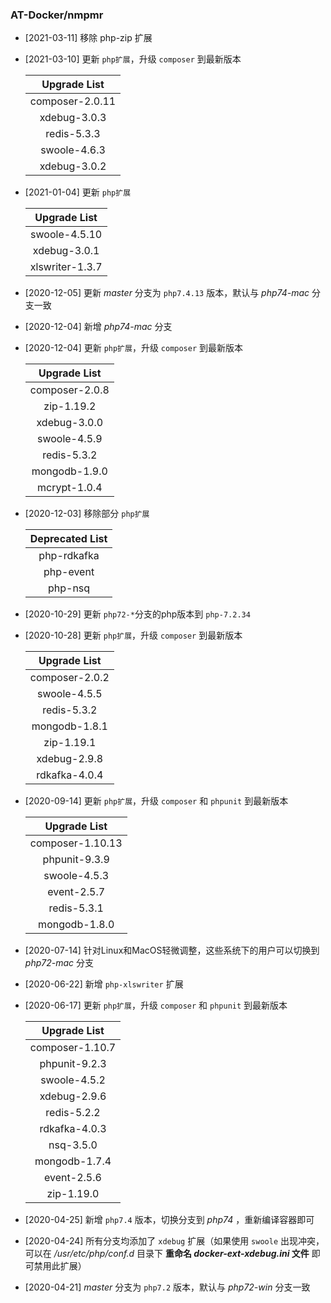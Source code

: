 ### AT-Docker/nmpmr

- [2021-03-11] 移除 php-zip 扩展

- [2021-03-10] 更新 `php扩展`，升级 `composer` 到最新版本

   |  Upgrade List   |
   | :-------------: |
   | composer-2.0.11 |
   |  xdebug-3.0.3   |
   |   redis-5.3.3   |
   |  swoole-4.6.3   |
   |  xdebug-3.0.2   |

- [2021-01-04] 更新 `php扩展`

   |  Upgrade List   |
   | :-------------: |
   |  swoole-4.5.10  |
   |  xdebug-3.0.1   |
   | xlswriter-1.3.7 |
   
- [2020-12-05] 更新 *master* 分支为 `php7.4.13` 版本，默认与 *php74-mac* 分支一致

- [2020-12-04] 新增 *php74-mac* 分支

- [2020-12-04] 更新 `php扩展`，升级 `composer` 到最新版本

   |  Upgrade List  |
   | :------------: |
   | composer-2.0.8 |
   |   zip-1.19.2   |
   |  xdebug-3.0.0  |
   |  swoole-4.5.9  |
   |  redis-5.3.2   |
   | mongodb-1.9.0  |
   |  mcrypt-1.0.4  |

- [2020-12-03] 移除部分 `php扩展`

   | Deprecated List |
   | :-------------: |
   |   php-rdkafka   |
   |    php-event    |
   |     php-nsq     |

- [2020-10-29] 更新 `php72-*`分支的php版本到 `php-7.2.34`

- [2020-10-28] 更新 `php扩展`，升级 `composer` 到最新版本

   |  Upgrade List  |
   | :------------: |
   | composer-2.0.2 |
   |  swoole-4.5.5  |
   |  redis-5.3.2   |
   | mongodb-1.8.1  |
   |   zip-1.19.1   |
   |  xdebug-2.9.8  |
   | rdkafka-4.0.4  |

- [2020-09-14] 更新 `php扩展`，升级 `composer` 和 `phpunit` 到最新版本

   |   Upgrade List   |
   | :--------------: |
   | composer-1.10.13 |
   |  phpunit-9.3.9   |
   |   swoole-4.5.3   |
   |   event-2.5.7    |
   |   redis-5.3.1    |
   |  mongodb-1.8.0   |

- [2020-07-14] 针对Linux和MacOS轻微调整，这些系统下的用户可以切换到 *php72-mac* 分支

- [2020-06-22] 新增 `php-xlswriter` 扩展

- [2020-06-17] 更新 `php扩展`，升级 `composer` 和 `phpunit` 到最新版本

    |  Upgrade List   |
    | :-------------: |
    | composer-1.10.7 |
    |  phpunit-9.2.3  |
    |  swoole-4.5.2   |
    |  xdebug-2.9.6   |
    |   redis-5.2.2   |
    |  rdkafka-4.0.3  |
    |    nsq-3.5.0    |
    |  mongodb-1.7.4  |
    |   event-2.5.6   |
    |   zip-1.19.0    |

- [2020-04-25] 新增 `php7.4` 版本，切换分支到 *php74* ，重新编译容器即可

- [2020-04-24] 所有分支均添加了 `xdebug` 扩展（如果使用 `swoole` 出现冲突，可以在 */usr/etc/php/conf.d* 目录下 **重命名 *docker-ext-xdebug.ini* 文件** 即可禁用此扩展）

- [2020-04-21] *master* 分支为 `php7.2` 版本，默认与 *php72-win* 分支一致